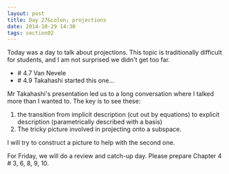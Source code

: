 ```yaml
---
layout: post
title: Day 27&colon; projections
date: 2014-10-29 14:30
tags: section02
---
```


Today was a day to talk about projections. This topic is traditionally difficult for
students, and I am not surprised we didn't get too far.

  * \# 4.7 Van Nevele
  * \# 4.9 Takahashi started this one...

Mr Takahashi's presentation led us to a long conversation where I talked more than
I wanted to. The key is to see these:

1. the transition from implicit description (cut out by equations) to explicit
   description (parametrically described with a basis)
2. The tricky picture involved in projecting onto a subspace.

I will try to construct a picture to help with the second one.

For Friday, we will do a review and catch-up day. Please prepare Chapter 4 \# 3, 6, 8, 9, 10.
